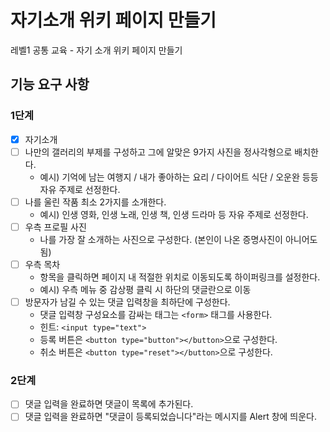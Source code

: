 # 자기소개 위키 페이지 만들기

레벨1 공통 교육 - 자기 소개 위키 페이지 만들기

## 기능 요구 사항

### 1단계

- [x] 자기소개
- [ ] 나만의 갤러리의 부제를 구성하고 그에 알맞은 9가지 사진을 정사각형으로 배치한다.
    - 예시) 기억에 남는 여행지 / 내가 좋아하는 요리 / 다이어트 식단 / 오운완 등등 자유 주제로 선정한다.
- [ ] 나를 울린 작품 최소 2가지를 소개한다.
    - 예시) 인생 영화, 인생 노래, 인생 책, 인생 드라마 등 자유 주제로 선정한다.
- [ ] 우측 프로필 사진
    - 나를 가장 잘 소개하는 사진으로 구성한다. (본인이 나온 증명사진이 아니어도 됨)
- [ ] 우측 목차
    - 항목을 클릭하면 페이지 내 적절한 위치로 이동되도록 하이퍼링크를 설정한다.
    - 예시) 우측 메뉴 중 감상평 클릭 시 하단의 댓글란으로 이동
- [ ] 방문자가 남길 수 있는 댓글 입력창을 최하단에 구성한다.
    - 댓글 입력창 구성요소를 감싸는 태그는 `<form>` 태그를 사용한다.
    - 힌트: `<input type="text">`
    - 등록 버튼은 `<button type="button"></button>`으로 구성한다.
    - 취소 버튼은 `<button type="reset"></button>`으로 구성한다.

### 2단계

- [ ] 댓글 입력을 완료하면 댓글이 목록에 추가된다.
- [ ] 댓글 입력을 완료하면 "댓글이 등록되었습니다"라는 메시지를 Alert 창에 띄운다.
